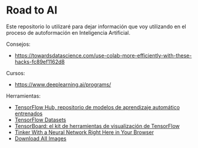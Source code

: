 # Road to AI
Este repositorio lo utilizaré para dejar información que voy utilizando en el proceso de autoformación en Inteligencia Artificial.  
  
Consejos:  
* https://towardsdatascience.com/use-colab-more-efficiently-with-these-hacks-fc89ef1162d8  
  
Cursos:  
* https://www.deeplearning.ai/programs/  
  
Herramientas:  
* [TensorFlow Hub, repositorio de modelos de aprendizaje automático entrenados](https://www.tensorflow.org/hub/)
* [TensorFlow Datasets](https://www.tensorflow.org/datasets?hl=es-419)
* [TensorBoard: el kit de herramientas de visualización de TensorFlow](https://www.tensorflow.org/tensorboard?hl=es-419)
* [Tinker With a Neural Network Right Here in Your Browser](https://playground.tensorflow.org/#activation=linear&batchSize=10&dataset=gauss&regDataset=reg-plane&learningRate=0.03&regularizationRate=0&noise=0&networkShape=1,1&seed=0.71945&showTestData=false&discretize=false&percTrainData=50&x=true&y=false&xTimesY=false&xSquared=false&ySquared=false&cosX=false&sinX=false&cosY=false&sinY=true&collectStats=false&problem=regression&initZero=false&hideText=false)
* [Download AII Images ](https://chrome.google.com/webstore/detail/download-all-images/ifipmflagepipjokmbdecpmjbibjnakm)
